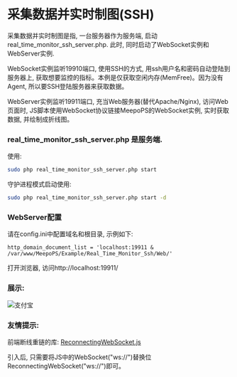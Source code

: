 # 采集数据并实时制图(SSH)
采集数据并实时制图是指, 一台服务器作为服务端, 启动real_time_monitor_ssh_server.php. 此时, 同时启动了WebSocket实例和WebServer实例.

WebSocket实例监听19910端口, 使用SSH的方式, 用ssh用户名和密码自动登陆到服务器上, 获取想要监控的指标。本例是仅获取空闲内存(MemFree)。因为没有Agent, 所以要SSH登陆服务器来获取数据。

WebServer实例监听19911端口, 充当Web服务器(替代Apache/Nginx), 访问Web页面时, JS脚本使用WebSocket协议链接MeepoPS的WebSocket实例, 实时获取数据, 并绘制成折线图。

### real_time_monitor_ssh_server.php 是服务端.
使用:
```bash
sudo php real_time_monitor_ssh_server.php start
```

守护进程模式启动使用:
```bash
sudo php real_time_monitor_ssh_server.php start -d
```

### WebServer配置
请在config.ini中配置域名和根目录, 示例如下:
```
http_domain_document_list = 'localhost:19911 & /var/www/MeepoPS/Example/Real_Time_Monitor_Ssh/Web/'
```

打开浏览器, 访问http://localhost:19911/

### 展示:
![支付宝](Image/demo.gif?raw=true "WebSocket实时监控")

### 友情提示: 
前端断线重链的库:  [ReconnectingWebSocket.js](https://github.com/joewalnes/reconnecting-websocket)

引入后, 只需要将JS中的WebSocket("ws://")替换位ReconnectingWebSocket("ws://")即可。